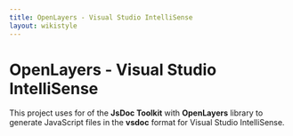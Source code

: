 ```yaml
---
title: OpenLayers - Visual Studio IntelliSense
layout: wikistyle
---
```


OpenLayers - Visual Studio IntelliSense
=====================

This project uses for of the **JsDoc Toolkit** with **OpenLayers** library
to generate JavaScript files in the **vsdoc** format for Visual Studio IntelliSense.